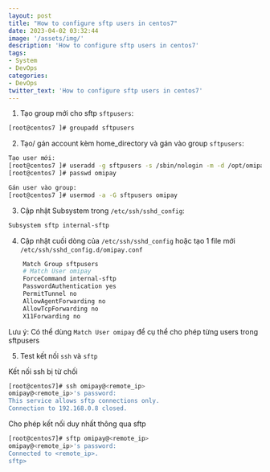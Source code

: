 ```yaml
---
layout: post
title: "How to configure sftp users in centos7"
date: 2023-04-02 03:32:44
image: '/assets/img/'
description: 'How to configure sftp users in centos7'
tags:
- System
- DevOps
categories:
- DevOps
twitter_text: 'How to configure sftp users in centos7'
---
```


1. Tạo group mới cho sftp `sftpusers`:
```bash
[root@centos7 ]# groupadd sftpusers
```

2. Tạo/ gán account kèm home_directory và gán vào group `sftpusers`:
```bash
Tạo user mới:
[root@centos7 ]# useradd -g sftpusers -s /sbin/nologin -m -d /opt/omipay omipay
[root@centos7 ]# passwd omipay

Gán user vào group:
[root@centos7 ]# usermod -a -G sftpusers omipay
```

3. Cập nhật Subsystem trong `/etc/ssh/sshd_config`:
```bash
Subsystem sftp internal-sftp
```

4. Cập nhật cuối dòng của `/etc/ssh/sshd_config` hoặc tạo 1 file mới `/etc/ssh/sshd_config.d/omipay.conf`
```bash
    Match Group sftpusers
    # Match User omipay
    ForceCommand internal-sftp
    PasswordAuthentication yes
    PermitTunnel no
    AllowAgentForwarding no
    AllowTcpForwarding no
    X11Forwarding no
```
Lưu ý: Có thể dùng `Match User omipay` để cụ thể cho phép từng users trong sftpusers

5. Test kết nối `ssh` và `sftp`

Kết nối ssh bị từ chối
```bash
[root@centos7]# ssh omipay@<remote_ip>
omipay@<remote_ip>'s password:
This service allows sftp connections only.
Connection to 192.168.0.8 closed.
```
Cho phép kết nối duy nhất thông qua sftp
```bash
[root@centos7]# sftp omipay@<remote_ip>
omipay@<remote_ip>'s password:
Connected to <remote_ip>.
sftp> 
```
